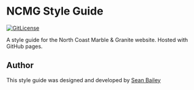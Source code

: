 # NCMG Style Guide

[![GitLicense](https://gitlicense.com/badge/sean0x42/ncmg-style-guide)](https://gitlicense.com/license/sean0x42/ncmg-style-guide)

A style guide for the North Coast Marble &amp; Granite website. Hosted with GitHub pages.

## Author

This style guide was designed and developed by [Sean Bailey](https://www.seanbailey.io)
